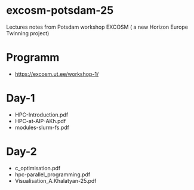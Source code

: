 # excosm-potsdam-25
Lectures notes from Potsdam workshop EXCOSM ( a new Horizon Europe Twinning project)

# Programm
- https://excosm.ut.ee/workshop-1/

# Day-1
- HPC-Introduction.pdf
- HPC-at-AIP-AKh.pdf
- modules-slurm-fs.pdf
# Day-2
- c_optimisation.pdf
- hpc-parallel_programming.pdf
- Visualisation_A.Khalatyan-25.pdf
